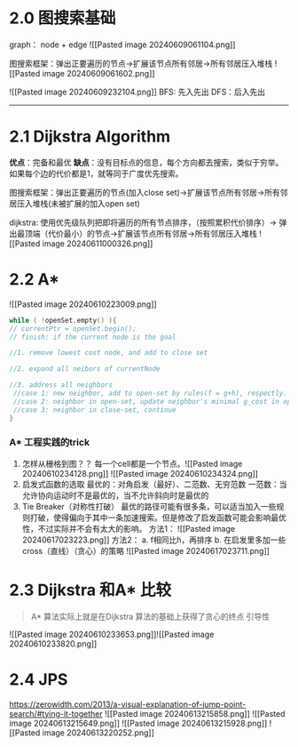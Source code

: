 # 2.0 图搜索基础
 graph： node + edge
 ![[Pasted image 20240609061104.png]]
 
 图搜索框架：弹出正要遍历的节点->扩展该节点所有邻居->所有邻居压入堆栈
![[Pasted image 20240609061602.png]]
   
![[Pasted image 20240609232104.png]] 
BFS: 先入先出
DFS：后入先出

----
# 2.1 Dijkstra Algorithm
**优点**：完备和最优
**缺点**：没有目标点的信息，每个方向都去搜索，类似于穷举。如果每个边的代价都是1，就等同于广度优先搜索。

图搜索框架：弹出正要遍历的节点(加入close set)->扩展该节点所有邻居->所有邻居压入堆栈(未被扩展的加入open set)

dijkstra: 使用优先级队列把即将遍历的所有节点排序，（按照累积代价排序）->
弹出最顶端（代价最小）的节点->扩展该节点所有邻居->所有邻居压入堆栈
![[Pasted image 20240611000326.png]]

# 2.2 A* 
![[Pasted image 20240610223009.png]] 
```cpp
while ( !openSet.empty() ){
// currentPtr = openSet.begin();
// finish: if the current node is the goal

//1. remove lowest cost node, and add to close set

//2. expand all neibors of currentNode  

//3. address all neighbors
 //case 1: new neighbor, add to open-set by rules(f = g+h), respectly.
 //case 2: neighbor in open-set, update neighbor's minimal g_cost in open-set.
 //case 3: neighbor in close-set, continue 
}
```
### A* 工程实践的trick
1. 怎样从栅格到图？？
	每一个cell都是一个节点。![[Pasted image 20240610234128.png]]
	![[Pasted image 20240610234324.png]]
2. 启发式函数的选取
	最优的：对角启发（最好）、二范数、无穷范数
	一范数：当允许协向运动时不是最优的，当不允许斜向时是最优的
3. Tie Breaker（对称性打破）
		最优的路径可能有很多条，可以适当加入一些规则打破，使得偏向于其中一条加速搜索。但是修改了启发函数可能会影响最优性，不过实际并不会有太大的影响。
		方法1：
		![[Pasted image 20240617023223.png]]
		方法2：
		a. f相同比h，再排序
		b. 在启发里多加一些cross（直线）（贪心）的策略
		![[Pasted image 20240617023711.png]]
# 2.3 Dijkstra 和A* 比较

> A* 算法实际上就是在Dijkstra 算法的基础上获得了贪心的终点 引导性

![[Pasted image 20240610233653.png]]![[Pasted image 20240610233820.png]]

# 2.4 JPS
https://zerowidth.com/2013/a-visual-explanation-of-jump-point-search/#tying-it-together
![[Pasted image 20240613215858.png]]
![[Pasted image 20240613215649.png]]
![[Pasted image 20240613215928.png]]
![[Pasted image 20240613220252.png]]